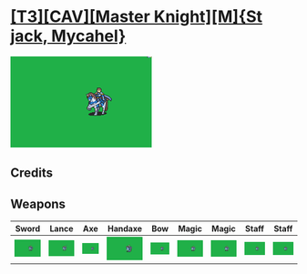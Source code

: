 # [\[T3\]\[CAV\]\[Master Knight\]\[M\]{St jack, Mycahel}](./)

<img src="./1.%20Sword/Sword_000.png" alt="[T3][CAV][Master Knight][M]{St jack, Mycahel} standing" />

## Credits



## Weapons


|Sword |Lance |Axe |Handaxe |Bow |Magic |Magic |Staff |Staff |
|  :---: | :---: | :---: | :---: | :---: | :---: | :---: | :---: | :---: |
| <img alt="Sword animation" src="./1.%20Sword/Sword.gif" /> | <img alt="Lance animation" src="./2.%20Lance/Lance.gif" /> | <img alt="Axe animation" src="./3.%20Axe/Axe.gif" /> | <img alt="Handaxe animation" src="./4.%20Handaxe/Handaxe.gif" /> | <img alt="Bow animation" src="./5.%20Bow/Bow.gif" /> | <img alt="Magic animation" src="./6.%20Magic/Magic.gif" /> | <img alt="Magic animation" src="./6.%20Magic%20(Staff,%20Mycahel)/Magic.gif" /> | <img alt="Staff animation" src="./7.%20Staff/Staff.gif" /> | <img alt="Staff animation" src="./7.%20Staff%20(Mycahel)/Staff.gif" /> |
